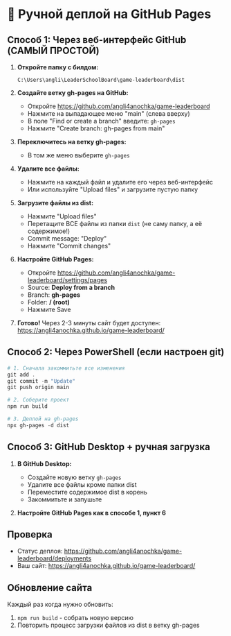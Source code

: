 # 🚀 Ручной деплой на GitHub Pages

## Способ 1: Через веб-интерфейс GitHub (САМЫЙ ПРОСТОЙ)

1. **Откройте папку с билдом:**
   ```
   C:\Users\angli\LeaderSchoolBoard\game-leaderboard\dist
   ```

2. **Создайте ветку gh-pages на GitHub:**
   - Откройте https://github.com/angli4anochka/game-leaderboard
   - Нажмите на выпадающее меню "main" (слева вверху)
   - В поле "Find or create a branch" введите: `gh-pages`
   - Нажмите "Create branch: gh-pages from main"

3. **Переключитесь на ветку gh-pages:**
   - В том же меню выберите `gh-pages`

4. **Удалите все файлы:**
   - Нажмите на каждый файл и удалите его через веб-интерфейс
   - Или используйте "Upload files" и загрузите пустую папку

5. **Загрузите файлы из dist:**
   - Нажмите "Upload files"
   - Перетащите ВСЕ файлы из папки `dist` (не саму папку, а её содержимое!)
   - Commit message: "Deploy"
   - Нажмите "Commit changes"

6. **Настройте GitHub Pages:**
   - Откройте https://github.com/angli4anochka/game-leaderboard/settings/pages
   - Source: **Deploy from a branch**
   - Branch: **gh-pages**
   - Folder: **/ (root)**
   - Нажмите Save

7. **Готово!** Через 2-3 минуты сайт будет доступен:
   https://angli4anochka.github.io/game-leaderboard/

## Способ 2: Через PowerShell (если настроен git)

```powershell
# 1. Сначала закоммитьте все изменения
git add .
git commit -m "Update"
git push origin main

# 2. Соберите проект
npm run build

# 3. Деплой на gh-pages
npx gh-pages -d dist
```

## Способ 3: GitHub Desktop + ручная загрузка

1. **В GitHub Desktop:**
   - Создайте новую ветку `gh-pages`
   - Удалите все файлы кроме папки dist
   - Переместите содержимое dist в корень
   - Закоммитьте и запушьте

2. **Настройте GitHub Pages как в способе 1, пункт 6**

## Проверка

- Статус деплоя: https://github.com/angli4anochka/game-leaderboard/deployments
- Ваш сайт: https://angli4anochka.github.io/game-leaderboard/

## Обновление сайта

Каждый раз когда нужно обновить:
1. `npm run build` - собрать новую версию
2. Повторить процесс загрузки файлов из dist в ветку gh-pages